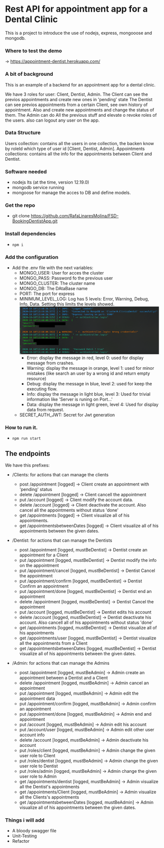# Rest API for appointment app for a Dental Clinic

This is a project to introduce the use of nodejs, express, mongooose and mongodb.

### Where to test the demo
-> https://appointment-dentist.herokuapp.com/

### A bit of background
This is an example of a backend for an appointment app for a dental clinic.

We have 3 roles for user: Client, Dentist, Admin.
The Client can see the previos appointments and create new ones in 'pending' state
The Dentist can see previos appointments from a certain Client, see own history of appointment. Also and create new appointments and change the status of them.
The Admin can do All the previous stuff and elevate o revoke roles of the users. also can logout any user on the app.

### Data Structure

Users collection: contains all the users in one collection, the backen know by roleId which type of user id [Client, Dentist, Admin].
Appointments collections: contains all the info for the appointments between Client and Dentist.

### Software needed
- nodejs lts (at the time, version 12.19.0)
- mongodb service running
- mongoose for manage the acces to DB and define models.

### Get the repo
- git clone https://github.com/RafaLinaresMolina/FSD-BookingDentistApp.git

### Install dependencies
- ```npm i```

### Add the configuration 

- Add the .env file with the next variables:
  - MONGO_USER: User for acces the cluster
  - MONGO_PASS: Password fo the previous user
  - MONGO_CLUSTER: The cluster name
  - MONGO_DB: The DAtaBase name
  - PORT: The port for express
  - MINIMUM_LEVEL_LOG: Log has 5 levels: Error, Warning, Debug, Info, Data. Setting this limits the levels showed.
    ![Log example](./log_img.png)
    - Error: display the message in red, level 0: used for display message from crashes.
    - Warning: display the message in orange, level 1: used for minor mistakes (like search an user by a wrong id and return empty resource)
    - Debug: display the message in blue, level 2: used for keep the executing flow.
    - Info: display the message in light blue, level 3: Used for trivial information like 'Server is runing on Port...' 
    - Data: display the message in light green, level 4: Used for display data from request.
  - SECRET_AUTH_JWT: Secret for Jwt generation

### How to run it.
- ```npm run start```

## The endpoints

We have this prefixes:
  - /Clients: for actions that can manage the clients
    - post /appointment [logged] -> Client create an appointment with 'pending' status
    - delete /appointment [logged] -> Client cancell the appointment
    - put /account [logged] -> Client modify the account data.
    - delete /account [logged] -> Client deactivate the account. Also cancel all the appointments without status 'done'
    - get /appointments [logged] -> Client visualize all of his appointments.
    - get /appointmentsbetweenDates [logged] -> Client visualize all of his appointments between the given dates.


  - /Dentist: for actions that can manage the Dentists
    - post /appointment [logged, mustBeDentist] -> Dentist create an appointment for a Client
    - put /appointment [logged, mustBeDentist] -> Dentist modify the info on the appointment
    - put /appointment/cancel [logged, mustBeDentist] -> Dentist Cancel the appointment
    - put /appointment/confirm [logged, mustBeDentist] -> Dentist Confirm an appointment
    - put /appointment/done [logged, mustBeDentist] -> Dentist end an appointment
    - delete /appointment [logged, mustBeDentist] -> Dentist Cancel the appointment
    - put /account [logged, mustBeDentist] -> Dentist edits his account
    - delete /account [logged, mustBeDentist] -> Dentist deactivate his account. Also cancell all of his appointments without status 'done'
    - get /appointments [logged, mustBeDentist] -> Dentist visualize all of his appointments
    - get /appointments/user [logged, mustBeDentist] -> Dentist visualize all the appointments from a Client
    - get /appointmentsbetweenDates [logged, mustBeDentist] -> Dentist visualize all of his appointments between the given dates.

  - /Admin: for actions that can manage the Admins
    - post /appointment [logged, mustBeAdmin] -> Admin create an appointment between a Dentist and a Client
    - delete /appointment [logged, mustBeAdmin] -> Admin cancel an appointment
    - put /appointment [logged, mustBeAdmin] -> Admin edit the appointment data
    - put /appointment/confirm [logged, mustBeAdmin] -> Admin confirm an appointment
    - put /appointment/done [logged, mustBeAdmin] -> Admin end and appointment
    - put /account [logged, mustBeAdmin] -> Admin edit his account
    - put /account/user [logged, mustBeAdmin] -> Admin edit other user account info
    - delete /account [logged, mustBeAdmin] -> Admin deactivate his account
    - put /roles/client [logged, mustBeAdmin] -> Admin change the given user role to Client
    - put /roles/dentist [logged, mustBeAdmin] -> Admin change the given user role to Dentist
    - put /roles/admin [logged, mustBeAdmin] -> Admin change the given user role to Admin
    - get /appointments/dentist [logged, mustBeAdmin] -> Admin visualize all the Dentist's appointments
    - get /appointments/Client [logged, mustBeAdmin] -> Admin visualize all the Clients's appointments
    - get /appointmentsbetweenDates [logged, mustBeAdmin] -> Admin visualize all of his appointments between the given dates.


### Things i will add

- A bloody swagger file
- Unit-Testing
- Refactor